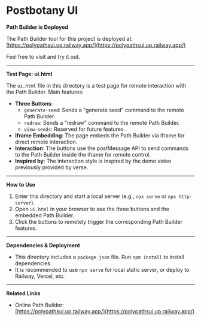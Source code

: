 # Postbotany UI

**Path Builder is Deployed**

The Path Builder tool for this project is deployed at:  
[https://polypathsui.up.railway.app/](https://polypathsui.up.railway.app/)

Feel free to visit and try it out.

---

**Test Page: ui.html**

The `ui.html` file in this directory is a test page for remote interaction with the Path Builder. Main features:

- **Three Buttons**:
  - `generate-seed`: Sends a "generate seed" command to the remote Path Builder.
  - `redraw`: Sends a "redraw" command to the remote Path Builder.
  - `view-seeds`: Reserved for future features.
- **iframe Embedding**: The page embeds the Path Builder via iframe for direct remote interaction.
- **Interaction**: The buttons use the postMessage API to send commands to the Path Builder inside the iframe for remote control.
- **Inspired by**: The interaction style is inspired by the demo video previously provided by verse.

---

**How to Use**

1. Enter this directory and start a local server (e.g., `npx serve` or `npx http-server`).
2. Open `ui.html` in your browser to see the three buttons and the embedded Path Builder.
3. Click the buttons to remotely trigger the corresponding Path Builder features.

---

**Dependencies & Deployment**

- This directory includes a `package.json` file. Run `npm install` to install dependencies.
- It is recommended to use `npx serve` for local static server, or deploy to Railway, Vercel, etc.

---

**Related Links**

- Online Path Builder:  
  [https://polypathsui.up.railway.app/](https://polypathsui.up.railway.app/) 